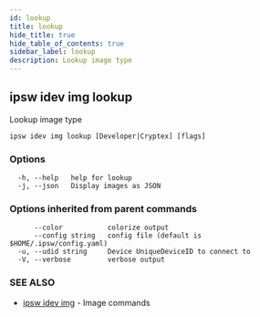 ```yaml
---
id: lookup
title: lookup
hide_title: true
hide_table_of_contents: true
sidebar_label: lookup
description: Lookup image type
---
```

## ipsw idev img lookup

Lookup image type

```
ipsw idev img lookup [Developer|Cryptex] [flags]
```

### Options

```
  -h, --help   help for lookup
  -j, --json   Display images as JSON
```

### Options inherited from parent commands

```
      --color           colorize output
      --config string   config file (default is $HOME/.ipsw/config.yaml)
  -u, --udid string     Device UniqueDeviceID to connect to
  -V, --verbose         verbose output
```

### SEE ALSO

* [ipsw idev img](/docs/cli/ipsw/idev/img)	 - Image commands

